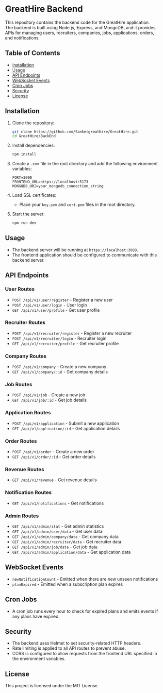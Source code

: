 # GreatHire Backend

This repository contains the backend code for the GreatHire application. The backend is built using Node.js, Express, and MongoDB, and it provides APIs for managing users, recruiters, companies, jobs, applications, orders, and notifications.

## Table of Contents

- [Installation](#installation)
- [Usage](#usage)
- [API Endpoints](#api-endpoints)
- [WebSocket Events](#websocket-events)
- [Cron Jobs](#cron-jobs)
- [Security](#security)
- [License](#license)

## Installation

1. Clone the repository:
    ```sh
    git clone https://github.com/Sanketgreathire/GreatHire.git
    cd GreatHire/BackEnd
    ```

2. Install dependencies:
    ```sh
    npm install
    ```

3. Create a `.env` file in the root directory and add the following environment variables:
    ```env
    PORT=3000
    FRONTEND_URL=https://localhost:5173
    MONGODB_URI=your_mongodb_connection_string
    ```

4. Load SSL certificates:
    - Place your `key.pem` and `cert.pem` files in the root directory.

5. Start the server:
    ```sh
    npm run dev
    ```

## Usage

- The backend server will be running at `https://localhost:3000`.
- The frontend application should be configured to communicate with this backend server.

## API Endpoints

### User Routes
- `POST /api/v1/user/register` - Register a new user
- `POST /api/v1/user/login` - User login
- `GET /api/v1/user/profile` - Get user profile

### Recruiter Routes
- `POST /api/v1/recruiter/register` - Register a new recruiter
- `POST /api/v1/recruiter/login` - Recruiter login
- `GET /api/v1/recruiter/profile` - Get recruiter profile

### Company Routes
- `POST /api/v1/company` - Create a new company
- `GET /api/v1/company/:id` - Get company details

### Job Routes
- `POST /api/v1/job` - Create a new job
- `GET /api/v1/job/:id` - Get job details

### Application Routes
- `POST /api/v1/application` - Submit a new application
- `GET /api/v1/application/:id` - Get application details

### Order Routes
- `POST /api/v1/order` - Create a new order
- `GET /api/v1/order/:id` - Get order details

### Revenue Routes
- `GET /api/v1/revenue` - Get revenue details

### Notification Routes
- `GET /api/v1/notifications` - Get notifications

### Admin Routes
- `GET /api/v1/admin/stat` - Get admin statistics
- `GET /api/v1/admin/user/data` - Get user data
- `GET /api/v1/admin/company/data` - Get company data
- `GET /api/v1/admin/recruiter/data` - Get recruiter data
- `GET /api/v1/admin/job/data` - Get job data
- `GET /api/v1/admin/application/data` - Get application data

## WebSocket Events

- `newNotificationCount` - Emitted when there are new unseen notifications
- `planExpired` - Emitted when a subscription plan expires

## Cron Jobs

- A cron job runs every hour to check for expired plans and emits events if any plans have expired.

## Security

- The backend uses Helmet to set security-related HTTP headers.
- Rate limiting is applied to all API routes to prevent abuse.
- CORS is configured to allow requests from the frontend URL specified in the environment variables.

## License

This project is licensed under the MIT License.